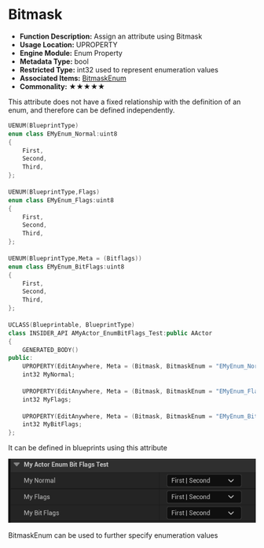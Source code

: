 # Bitmask

- **Function Description:** Assign an attribute using Bitmask
- **Usage Location:** UPROPERTY
- **Engine Module:** Enum Property
- **Metadata Type:** bool
- **Restricted Type:** int32 used to represent enumeration values
- **Associated Items:** [BitmaskEnum](../BitmaskEnum/BitmaskEnum.md)
- **Commonality:** ★★★★★

This attribute does not have a fixed relationship with the definition of an enum, and therefore can be defined independently.

```cpp
UENUM(BlueprintType)
enum class EMyEnum_Normal:uint8
{
	First,
	Second,
	Third,
};

UENUM(BlueprintType,Flags)
enum class EMyEnum_Flags:uint8
{
	First,
	Second,
	Third,
};

UENUM(BlueprintType,Meta = (Bitflags))
enum class EMyEnum_BitFlags:uint8
{
	First,
	Second,
	Third,
};

UCLASS(Blueprintable, BlueprintType)
class INSIDER_API AMyActor_EnumBitFlags_Test:public AActor
{
	GENERATED_BODY()
public:
	UPROPERTY(EditAnywhere, Meta = (Bitmask, BitmaskEnum = "EMyEnum_Normal"))
	int32 MyNormal;

	UPROPERTY(EditAnywhere, Meta = (Bitmask, BitmaskEnum = "EMyEnum_Flags"))
	int32 MyFlags;

	UPROPERTY(EditAnywhere, Meta = (Bitmask, BitmaskEnum = "EMyEnum_BitFlags"))
	int32 MyBitFlags;
};
```

It can be defined in blueprints using this attribute

![Untitled](Untitled.png)

BitmaskEnum can be used to further specify enumeration values